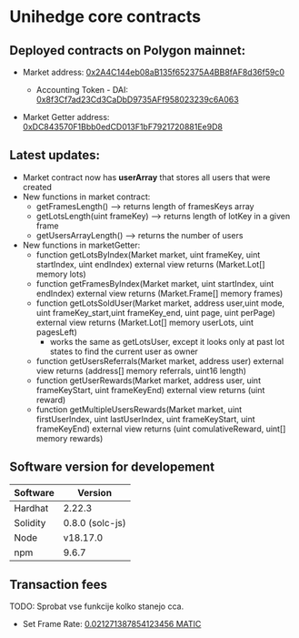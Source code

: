 # Unihedge core contracts
## Deployed contracts on Polygon mainnet:


* Market address: [0x2A4C144eb08aB135f652375A4BB8fAF8d36f59c0](https://polygonscan.com/address/0x2A4C144eb08aB135f652375A4BB8fAF8d36f59c0)
    * Accounting Token - DAI: [0x8f3Cf7ad23Cd3CaDbD9735AFf958023239c6A063](https://polygonscan.com/address/0x8f3Cf7ad23Cd3CaDbD9735AFf958023239c6A063)  

* Market Getter address: [0xDC843570F1Bbb0edCD013F1bF7921720881Ee9D8](https://polygonscan.com/address/0xDC843570F1Bbb0edCD013F1bF7921720881Ee9D8)

## Latest updates:
* Market contract now has **userArray** that stores all users that were created
* New functions in market contract:
    * getFramesLength() --> returns length of framesKeys array
    * getLotsLength(uint frameKey) --> returns length of lotKey in a given frame
    * getUsersArrayLength() --> returns the number of users
* New functions in marketGetter:    
    * function getLotsByIndex(Market market, uint frameKey, uint startIndex, uint endIndex) external view returns (Market.Lot[] memory lots)
    * function getFramesByIndex(Market market, uint startIndex, uint endIndex) external view returns (Market.Frame[] memory frames)
    * function getLotsSoldUser(Market market, address user,uint mode, uint frameKey_start,uint frameKey_end, uint page, uint perPage) external view returns (Market.Lot[] memory userLots, uint pagesLeft)
        * works the same as getLotsUser, except it looks only at past lot states to find the current user as owner
    * function getUsersReferrals(Market market, address user) external view returns (address[] memory referrals, uint16 length)
    * function getUserRewards(Market market, address user, uint frameKeyStart, uint frameKeyEnd) external view returns (uint reward)
    * function getMultipleUsersRewards(Market market, uint firstUserIndex, uint lastUserIndex, uint frameKeyStart, uint frameKeyEnd) external view returns (uint comulativeReward, uint[] memory rewards)


## Software version for developement
Software | Version
------------- | -------------
Hardhat  | 2.22.3
Solidity  | 0.8.0 (solc-js)
Node | v18.17.0
npm | 9.6.7


## Transaction fees
TODO: Sprobat vse funkcije kolko stanejo cca.
* Set Frame Rate: [0.021271387854123456 MATIC](https://polygonscan.com/tx/0xa94618edbc1149304a1a99fca82da961ec577b824da5ac7c30117914013b4815)



